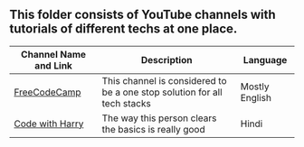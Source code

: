 ## This folder consists of YouTube channels with tutorials of different techs at one place.

| **Channel Name and Link**                                  | **Description**                                                          | **Language**   |
| ---------------------------------------------------------- | ------------------------------------------------------------------------ | -------------- |
| [FreeCodeCamp](https://www.youtube.com/c/Freecodecamp)     | This channel is considered to be a one stop solution for all tech stacks | Mostly English |
| [Code with Harry](https://www.youtube.com/c/CodeWithHarry) | The way this person clears the basics is really good                    | Hindi          |
